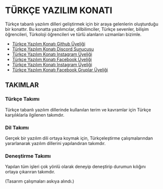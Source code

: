 # TÜRKÇE YAZILIM KONATI

Türkçe tabanlı yazılım dilleri geliştirmek için bir araya gelenlerin oluşturduğu bir konattır. Bu konatta yazılımcılar, dilbilimciler, Türkçe sevenler, bilişim öğrencileri, Türkoloji öğrencileri ve türlü alanların uzmanları bizimle.

- [Türkçe Yazılım Konatı Github Üyeliği](https://github.com/turkce-yazilim-konati)
- [Türkçe Yazılım Konatı Discord Sunucusu](https://github.com/turkce-yazilim-konati/discord)
- [Türkçe Yazılım Konatı Instagram Üyeliği](https://www.instagram.com/turkceyazilimkonati/)
- [Türkçe Yazılım Konatı Facebook Üyeliği](https://www.facebook.com/turkceyazilimkonati/)
- [Türkçe Yazılım Konatı Instagram Üyeliği](https://www.instagram.com/turkceyazilimkonati/)
- [Türkçe Yazılım Konatı Facebook Gruplar Üyeliği](https://www.facebook.com/groups/turkceyazilimkonati)

## TAKIMLAR

### Türkçe Takımı

Türkçe tabanlı yazılım dillerinde kullanılan terim ve kavramlar için Türkçe karşılıklarla ilgilenen takımdır.

### Dil Takımı

Gerçek bir yazılım dili ortaya koymak için, Türkçeleştirme çalışmalarından yararlanarak yazılım dillerini yapılandıran takımdır.

### Deneştirme Takımı  

Yapılan tüm işleri çok yönlü olarak deneyip deneştirip durumun kılığını ortaya çıkarıran takımdır.

(Tasarım çalışmaları askıya alındı.)

